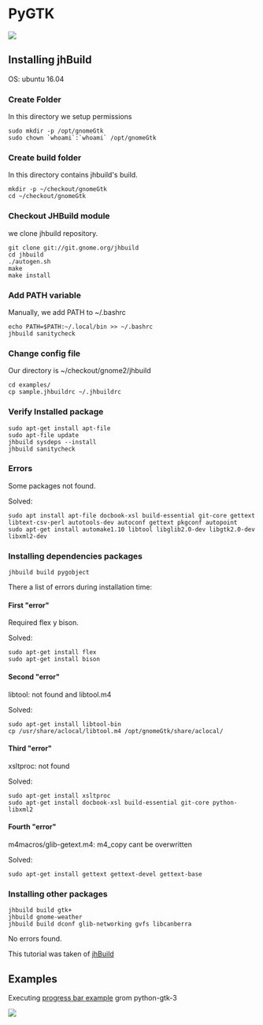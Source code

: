 # PyGTK

[![](https://drive.google.com/open?id=0B1noG0XVd5u7WEZ2Y0N5d3ZBZ0U)](http://www.pygtk.org/)

## Installing jhBuild

OS: ubuntu 16.04

### Create Folder

In this directory we setup permissions

    sudo mkdir -p /opt/gnomeGtk
    sudo chown `whoami`:`whoami` /opt/gnomeGtk

### Create build folder

In this directory contains jhbuild's build.

    mkdir -p ~/checkout/gnomeGtk
    cd ~/checkout/gnomeGtk

### Checkout JHBuild module

we clone jhbuild repository.

    git clone git://git.gnome.org/jhbuild
    cd jhbuild
    ./autogen.sh
    make
    make install
    
### Add PATH variable

Manually, we add PATH to ~/.bashrc

    echo PATH=$PATH:~/.local/bin >> ~/.bashrc
    jhbuild sanitycheck

### Change config file

Our directory is ~/checkout/gnome2/jhbuild

    cd examples/
    cp sample.jhbuildrc ~/.jhbuildrc

### Verify Installed package

    sudo apt-get install apt-file
    sudo apt-file update
    jhbuild sysdeps --install
    jhbuild sanitycheck

### Errors

Some packages not found.

Solved:

    sudo apt install apt-file docbook-xsl build-essential git-core gettext libtext-csv-perl autotools-dev autoconf gettext pkgconf autopoint
    sudo apt-get install automake1.10 libtool libglib2.0-dev libgtk2.0-dev libxml2-dev

### Installing dependencies packages

    jhbuild build pygobject

There a list of errors during installation time:

#### First "error"

Required flex y bison.

Solved:

    sudo apt-get install flex
    sudo apt-get install bison

#### Second "error"

libtool: not found and libtool.m4

Solved:

    sudo apt-get install libtool-bin
    cp /usr/share/aclocal/libtool.m4 /opt/gnomeGtk/share/aclocal/

#### Third "error"

xsltproc: not found

Solved:
  
    sudo apt-get install xsltproc
    sudo apt-get install docbook-xsl build-essential git-core python-libxml2

#### Fourth "error"

m4macros/glib-getext.m4: m4_copy cant be overwritten

Solved:

    sudo apt-get install gettext gettext-devel gettext-base
    
### Installing other packages

    jhbuild build gtk+
    jhbuild gnome-weather
    jhbuild build dconf glib-networking gvfs libcanberra

No errors found.

This tutorial was taken of [jhBuild](https://wiki.gnome.org/Projects/Jhbuild/OnUbuntu)

## Examples

Executing [progress bar example](https://python-gtk-3-tutorial.readthedocs.io/en/latest/progressbar.html) grom python-gtk-3

[![](https://scontent.flim5-1.fna.fbcdn.net/v/t34.0-12/16735965_10211773320519550_957430127_n.png?oh=756b32cfc4d5960bc48a3ee97d6a354e&oe=58A20B45)]()

